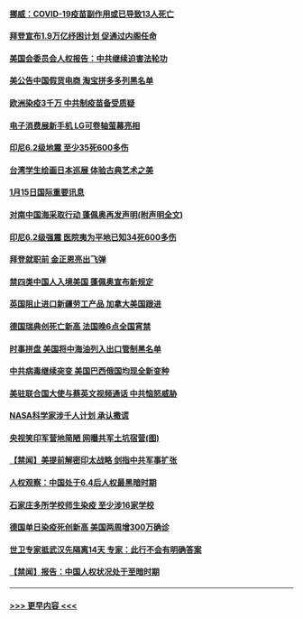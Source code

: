 #### [挪威：COVID-19疫苗副作用或已导致13人死亡](../pages/prog202/a103032989.md?t=01160451) 
#### [拜登宣布1.9万亿纾困计划 促通过内阁任命](../pages/prog202/a103032902.md?t=01160451) 
#### [美国会委员会人权报告：中共继续迫害法轮功](../pages/prog202/a103032900.md?t=01160451) 
#### [美公告中国假货电商 淘宝拼多多列黑名单](../pages/prog202/a103032892.md?t=01160451) 
#### [欧洲染疫3千万 中共制疫苗备受质疑](../pages/prog202/a103032868.md?t=01160451) 
#### [电子消费展新手机 LG可卷轴萤幕亮相](../pages/prog202/a103032862.md?t=01160451) 
#### [印尼6.2级地震 至少35死600多伤](../pages/prog202/a103032858.md?t=01160451) 
#### [台湾学生绘画日本巡展 体验古典艺术之美](../pages/prog202/a103032810.md?t=01160451) 
#### [1月15日国际重要讯息](../pages/prog202/a103032706.md?t=01160451) 
#### [对南中国海采取行动 蓬佩奥再发声明(附声明全文)](../pages/prog202/a103032622.md?t=01160451) 
#### [印尼6.2级强震 医院夷为平地已知34死600多伤](../pages/prog202/a103032580.md?t=01160451) 
#### [拜登就职前 金正恩亮出飞弹](../pages/prog202/a103032472.md?t=01160451) 
#### [禁四类中国人入境美国 蓬佩奥宣布新规定](../pages/prog202/a103032438.md?t=01160451) 
#### [英国阻止进口新疆劳工产品 加拿大美国跟进](../pages/prog202/a103032303.md?t=01160451) 
#### [德国瑞典创死亡新高 法国晚6点全国宵禁](../pages/prog202/a103032350.md?t=01160451) 
#### [时事拼盘 美国将中海油列入出口管制黑名单](../pages/prog202/a103032335.md?t=01160451) 
#### [中共病毒继续突变 美国巴西俄国均现全新变种](../pages/prog202/a103032261.md?t=01160451) 
#### [美驻联合国大使与蔡英文视频通话 中共恼怒威胁](../pages/prog202/a103032252.md?t=01160451) 
#### [NASA科学家涉千人计划 承认撒谎](../pages/prog202/a103032247.md?t=01160451) 
#### [央视笑印军营地简陋 网曝共军土坑宿营(图)](../pages/prog202/a103032110.md?t=01160451) 
#### [【禁闻】美提前解密印太战略 剑指中共军事扩张](../pages/prog202/a103032154.md?t=01160451) 
#### [人权观察：中国处于6.4后人权最黑暗时期](../pages/prog202/a103032136.md?t=01160451) 
#### [石家庄多所学校师生染疫 至少涉16家学校](../pages/prog202/a103032145.md?t=01160451) 
#### [德国单日染疫死创新高 美国两周增300万确诊](../pages/prog202/a103032132.md?t=01160451) 
#### [世卫专家抵武汉先隔离14天 专家：此行不会有明确答案](../pages/prog202/a103032139.md?t=01160451) 
#### [【禁闻】报告：中国人权状况处于至暗时期](../pages/prog202/a103032122.md?t=01160451) 

----
#### [ >>> 更早内容 <<< ](../indexes/prog202-earlier.md)
